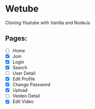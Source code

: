 # Wetube

Cloning Youtube with Vanilla and NodeJs

## Pages:

- [ ] Home
- [x] Join
- [x] Login
- [x] Search
- [ ] User Detail
- [x] Edit Profile
- [x] Change Password
- [x] Upload
- [ ] Veideo Detail
- [x] Edit Video
